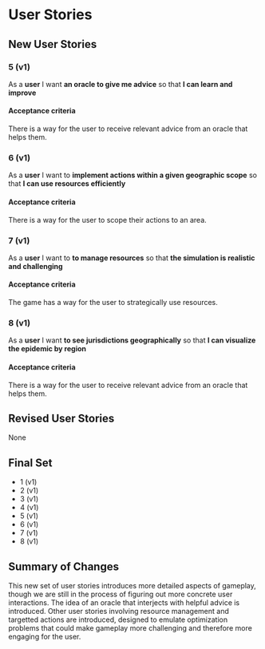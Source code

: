 # User Stories

## New User Stories

### 5 (v1)

As a **user** I want **an oracle to give me advice** so that **I can learn and improve**

#### Acceptance criteria

There is a way for the user to receive relevant advice from an oracle that helps them.

### 6 (v1)

As a **user** I want to **implement actions within a given geographic scope** so that **I can use resources efficiently**

#### Acceptance criteria

There is a way for the user to scope their actions to an area.

### 7 (v1)

As a **user** I want to **to manage resources** so that **the simulation is realistic and challenging**

#### Acceptance criteria

The game has a way for the user to strategically use resources.

### 8 (v1)

As a **user** I want **to see jurisdictions geographically** so that **I can visualize the epidemic by region**

#### Acceptance criteria

There is a way for the user to receive relevant advice from an oracle that helps them.

## Revised User Stories

None

## Final Set

-   1 (v1)
-   2 (v1)
-   3 (v1)
-   4 (v1)
-   5 (v1)
-   6 (v1)
-   7 (v1)
-   8 (v1)

## Summary of Changes

This new set of user stories introduces more detailed aspects of gameplay, though we are still in the process of figuring out more concrete user interactions. The idea of an oracle that interjects with helpful advice is introduced. Other user stories involving resource management and targetted actions are introduced, designed to emulate optimization problems that could make gameplay more challenging and therefore more engaging for the user.
